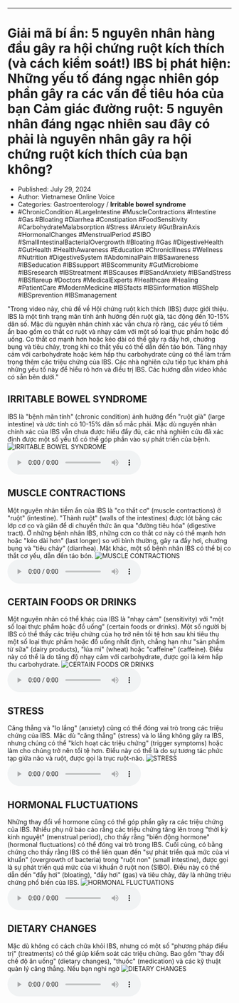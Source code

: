 
---

# Giải mã bí ẩn: 5 nguyên nhân hàng đầu gây ra hội chứng ruột kích thích (và cách kiểm soát!) IBS bị phát hiện: Những yếu tố đáng ngạc nhiên góp phần gây ra các vấn đề tiêu hóa của bạn Cảm giác đường ruột: 5 nguyên nhân đáng ngạc nhiên sau đây có phải là nguyên nhân gây ra hội chứng ruột kích thích của bạn không?

- Published: July 29, 2024
- Author: Vietnamese Online Voice
- Categories: Gastroenterology / **Irritable bowel syndrome**
- #ChronicCondition #LargeIntestine #MuscleContractions #Intestine #Gas #Bloating #Diarrhea #Constipation #FoodSensitivity #CarbohydrateMalabsorption #Stress #Anxiety #GutBrainAxis #HormonalChanges #MenstrualPeriod #SIBO #SmallIntestinalBacterialOvergrowth #Bloating #Gas #DigestiveHealth #GutHealth #HealthAwareness #Education #ChronicIllness #Wellness #Nutrition #DigestiveSystem #AbdominalPain #IBSawareness #IBSeducation #IBSsupport #IBScommunity #GutMicrobiome #IBSresearch #IBStreatment #IBScauses #IBSandAnxiety #IBSandStress #IBSflareup #Doctors #MedicalExperts #Healthcare #Healing #PatientCare #ModernMedicine #IBSfacts #IBSinformation #IBShelp #IBSprevention #IBSmanagement

"Trong video này, chủ đề về Hội chứng ruột kích thích (IBS) được giới thiệu. IBS là một tình trạng mãn tính ảnh hưởng đến ruột già, tác động đến 10-15% dân số. Mặc dù nguyên nhân chính xác vẫn chưa rõ ràng, các yếu tố tiềm ẩn bao gồm co thắt cơ ruột và nhạy cảm với một số loại thực phẩm hoặc đồ uống. Co thắt cơ mạnh hơn hoặc kéo dài có thể gây ra đầy hơi, chướng bụng và tiêu chảy, trong khi co thắt yếu có thể dẫn đến táo bón. Tăng nhạy cảm với carbohydrate hoặc kém hấp thu carbohydrate cũng có thể làm trầm trọng thêm các triệu chứng của IBS. Các nhà nghiên cứu tiếp tục khám phá những yếu tố này để hiểu rõ hơn và điều trị IBS. Các hướng dẫn video khác có sẵn bên dưới."


## IRRITABLE BOWEL SYNDROME

IBS là "bệnh mãn tính" (chronic condition) ảnh hưởng đến "ruột già" (large intestine) và ước tính có 10-15% dân số mắc phải. Mặc dù nguyên nhân chính xác của IBS vẫn chưa được hiểu đầy đủ, các nhà nghiên cứu đã xác định được một số yếu tố có thể góp phần vào sự phát triển của bệnh.
![IRRITABLE BOWEL SYNDROME](https://http-archiver-apis-production-80.schnworks.com/storage/images/transitions/2024-07-29/transition--18154939465-Montserrat-Regular-004895.jpg)
<audio controls>
    <source src="https://http-archiver-apis-production-80.schnworks.com/storage/storage/audio/file-4758327634.mp3" type="audio/mpeg">
</audio>



## MUSCLE CONTRACTIONS

Một nguyên nhân tiềm ẩn của IBS là "co thắt cơ" (muscle contractions) ở "ruột" (intestine). "Thành ruột" (walls of the intestines) được lót bằng các lớp cơ co và giãn để di chuyển thức ăn qua "đường tiêu hóa" (digestive tract). Ở những bệnh nhân IBS, những cơn co thắt cơ này có thể mạnh hơn hoặc "kéo dài hơn" (last longer) so với bình thường, gây ra đầy hơi, chướng bụng và "tiêu chảy" (diarrhea). Mặt khác, một số bệnh nhân IBS có thể bị co thắt cơ yếu, dẫn đến táo bón.
![MUSCLE CONTRACTIONS](https://http-archiver-apis-production-80.schnworks.com/storage/images/transitions/2024-07-29/transition--20272594689-Montserrat-SemiBold-303F9F.jpg)
<audio controls>
    <source src="https://http-archiver-apis-production-80.schnworks.com/storage/storage/audio/file-41590472285.mp3" type="audio/mpeg">
</audio>



## CERTAIN FOODS OR DRINKS

Một nguyên nhân có thể khác của IBS là "nhạy cảm" (sensitivity) với "một số loại thực phẩm hoặc đồ uống" (certain foods or drinks). Một số người bị IBS có thể thấy các triệu chứng của họ trở nên tồi tệ hơn sau khi tiêu thụ một số loại thực phẩm hoặc đồ uống nhất định, chẳng hạn như "sản phẩm từ sữa" (dairy products), "lúa mì" (wheat) hoặc "caffeine" (caffeine). Điều này có thể là do tăng độ nhạy cảm với carbohydrate, được gọi là kém hấp thu carbohydrate.
![CERTAIN FOODS OR DRINKS](https://http-archiver-apis-production-80.schnworks.com/storage/images/transitions/2024-07-29/transition--32085520512-Montserrat-Medium-7B1FA2.jpg)
<audio controls>
    <source src="https://http-archiver-apis-production-80.schnworks.com/storage/storage/audio/file-23447147532.mp3" type="audio/mpeg">
</audio>



## STRESS

Căng thẳng và "lo lắng" (anxiety) cũng có thể đóng vai trò trong các triệu chứng của IBS. Mặc dù "căng thẳng" (stress) và lo lắng không gây ra IBS, nhưng chúng có thể "kích hoạt các triệu chứng" (trigger symptoms) hoặc làm cho chúng trở nên tồi tệ hơn. Điều này có thể là do sự tương tác phức tạp giữa não và ruột, được gọi là trục ruột-não.
![STRESS](https://http-archiver-apis-production-80.schnworks.com/storage/images/transitions/2024-07-29/transition-7661492204-Montserrat-Thin-880E4F.jpg)
<audio controls>
    <source src="https://http-archiver-apis-production-80.schnworks.com/storage/storage/audio/file-3620164574.mp3" type="audio/mpeg">
</audio>



## HORMONAL FLUCTUATIONS

Những thay đổi về hormone cũng có thể góp phần gây ra các triệu chứng của IBS. Nhiều phụ nữ báo cáo rằng các triệu chứng tăng lên trong "thời kỳ kinh nguyệt" (menstrual period), cho thấy rằng "biến động hormone" (hormonal fluctuations) có thể đóng vai trò trong IBS. Cuối cùng, có bằng chứng cho thấy rằng IBS có thể liên quan đến "sự phát triển quá mức của vi khuẩn" (overgrowth of bacteria) trong "ruột non" (small intestine), được gọi là sự phát triển quá mức của vi khuẩn ở ruột non (SIBO). Điều này có thể dẫn đến "đầy hơi" (bloating), "đầy hơi" (gas) và tiêu chảy, đây là những triệu chứng phổ biến của IBS.
![HORMONAL FLUCTUATIONS](https://http-archiver-apis-production-80.schnworks.com/storage/images/transitions/2024-07-29/transition-15141604230-Montserrat-ExtraBold-1A237E.jpg)
<audio controls>
    <source src="https://http-archiver-apis-production-80.schnworks.com/storage/storage/audio/file-30013822262.mp3" type="audio/mpeg">
</audio>



## DIETARY CHANGES

Mặc dù không có cách chữa khỏi IBS, nhưng có một số "phương pháp điều trị" (treatments) có thể giúp kiểm soát các triệu chứng. Bao gồm "thay đổi chế độ ăn uống" (dietary changes), "thuốc" (medication) và các kỹ thuật quản lý căng thẳng. Nếu bạn nghi ngờ
![DIETARY CHANGES](https://http-archiver-apis-production-80.schnworks.com/storage/images/transitions/2024-07-29/transition-16818515443-Montserrat-Thin-673AB7.jpg)
<audio controls>
    <source src="https://http-archiver-apis-production-80.schnworks.com/storage/storage/audio/file-31520936580.mp3" type="audio/mpeg">
</audio>

